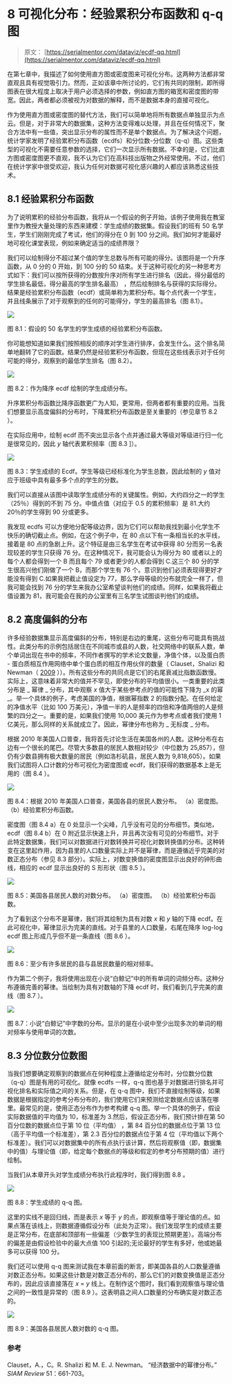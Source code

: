# 8 可视化分布：经验累积分布函数和 q-q 图

> 原文： [https://serialmentor.com/dataviz/ecdf-qq.html](https://serialmentor.com/dataviz/ecdf-qq.html)

在第七章中，我描述了如何使用直方图或密度图来可视化分布。这两种方法都非常直观且具有视觉吸引力。然而，正如该章中所讨论的，它们有共同的限制，即所得图表在很大程度上取决于用户必须选择的参数，例如直方图的箱宽和密度图的带宽。因此，两者都必须被视为对数据的解释，而不是数据本身的直接可视化。

作为使用直方图或密度图的替代方法，我们可以简单地将所有数据点单独显示为点云。但是，对于非常大的数据集，这种方法变得难以处理，并且在任何情况下，聚合方法中有一些值，突出显示分布的属性而不是单个数据点。为了解决这个问题，统计学家发明了经验累积分布函数（ecdfs）和分位数-分位数（q-q）图。这些类型的可视化不需要任意参数的选择，它们一次显示所有数据。不幸的是，它们比直方图或密度图更不直观，我不认为它们在高科技出版物之外经常使用。不过，他们在统计学家中很受欢迎，我认为任何对数据可视化感兴趣的人都应该熟悉这些技术。

## 8.1 经验累积分布函数

为了说明累积的经验分布函数，我将从一个假设的例子开始，该例子使用我在教室里作为教授大量处理的东西来建模：学生成绩的数据集。假设我们的班有 50 名学生，学生们刚刚完成了考试，他们的得分在 0 到 100 分之间。我们如何才能最好地可视化课堂表现，例如来确定适当的成绩界限？

我们可以绘制得分不超过某个值的学生总数与所有可能的得分。该图将是一个升序函数，从 0 分的 0 开始，到 100 分的 50 结束。关于这种可视化的另一种思考方式如下：我们可以按所获得的分数按升序对所有学生进行排名（因此，得分最低的学生排名最低，得分最高的学生排名最高） ，然后绘制排名与获得的实际得分。结果是经验累积分布函数（ecdf）或简单称为累积分布。每个点代表一个学生，并且线条展示了对于观察到的任何的可能得分，学生的最高排名（图 8.1）。

![](img/051276ea53a712194e3139f5f5e2e274.jpg)

图 8.1：假设的 50 名学生的学生成绩的经验累积分布函数。

你可能想知道如果我们按照相反的顺序对学生进行排序，会发生什么。这个排名简单地翻转了它的函数。结果仍然是经验累积分布函数，但现在这些线表示对于任何可能的得分，观察到的最低学生排名（图 8.2）。

![](img/ea766df995d2992d42707fc7e709d419.jpg)

图 8.2：作为降序 ecdf 绘制的学生成绩分布。

升序累积分布函数比降序函数更广为人知，更常用，但两者都有重要的应用。当我们想要显示高度偏斜的分布时，下降累积分布函数是至关重要的（参见章节 8.2 ）。

在实际应用中，绘制 ecdf 而不突出显示各个点并通过最大等级对等级进行归一化是很常见的，因此 _y_ 轴代表累积频率（图 8.3 ]）。

![](img/f7254b518c3ff161fcd078afa0622194.jpg)

图 8.3：学生成绩的 Ecdf。学生等级已经标准化为学生总数，因此绘制的 _y_ 值对应于班级中具有最多多个点的学生的分数。

我们可以直接从该图中读取学生成绩分布的关键属性。例如，大约四分之一的学生（25％）得到的不到 75 分。中值点值（对应于 0.5 的累积频率）是 81.大约 20％的学生得到 90 分或更多。

我发现 ecdfs 可以方便地分配等级边界，因为它们可以帮助我找到最小化学生不快乐的确切截止点。例如，在这个例子中，在 80 点以下有一条相当长的水平线，接着是 80 点的急剧上升。这个特征是由三名学生在考试中获得 80 分而另一名表现较差的学生只获得 76 分。在这种情况下，我可能会认为得分为 80 或者以上的每个人都会得到一个 B 而且每个 79 或者更少的人都会得到 C.这三个 80 分的学生很高兴他们刚做了一个 B，而那个学生有 76 个。意识到他们必须表现得更好才能没有得到 C.如果我把截止值设定为 77，那么字母等级的分布就完全一样了，但我可能会找到 76 分的学生来我办公室希望谈判他们的成绩。同样，如果我将截止值设置为 81，我可能会在我的办公室里有三名学生试图谈判他们的成绩。

## 8.2 高度偏斜的分布

许多经验数据集显示高度偏斜的分布，特别是右边的重尾，这些分布可能具有挑战性。此类分布的示例包括居住在不同城市或县的人数，社交网络中的联系人数，单个单词出现在书中的频率，不同作者撰写的学术论文数量，净值个体，以及蛋白质 - 蛋白质相互作用网络中单个蛋白质的相互作用伙伴的数量（ Clauset，Shalizi 和 Newman（ [2009](#ref-Clauset-et-al-2009) ））。所有这些分布的共同点是它们的右尾衰减比指数函数慢。实际上，这意味着非常大的值并不罕见，即使分布的平均值很小。一类重要的此类分布是 _ 幂律 _ 分布，其中观察 _x_ 值大于某些参考点的值的可能性下降为 _x 的幂 _。举一个具体的例子，考虑美国的净值，根据幂指数 2 的指数分配。在任何给定的净值水平（比如 100 万美元），净值一半的人是频率的四倍和净值两倍的人是频繁的四分之一。重要的是，如果我们使用 10,000 美元作为参考点或者我们使用 1 亿美元，那么同样的关系就成立了。因此，幂律分布也称为 _ 无标度 _ 分布。

根据 2010 年美国人口普查，我将首先讨论生活在美国各州的人数。这种分布在右边有一个很长的尾巴。尽管大多数县的居民人数相对较少（中位数为 25,857），但仍有少数县拥有极大数量的居民（例如洛杉矶县，居民人数为 9,818,605）。如果我们试图将人口计数的分布可视化为密度图或 ecdf，我们获得的数据基本上是无用的（图 8.4 ）。

![](img/e4747e800f8bfae58a3ace3036c218ee.jpg)

图 8.4：根据 2010 年美国人口普查，美国各县的居民人数分布。 （a）密度图。 （b）经验累积分布函数。

密度图（图 8.4 a）在 0 处显示一个尖峰，几乎没有可见的分布细节。类似地，ecdf（图 8.4 b）在 0 附近显示快速上升，并且再次没有可见的分布细节。对于此特定数据集，我们可以对数据进行对数转换并可视化对数转换值的分布。这种转变在这里起作用，因为县里的人口数量实际上并不是幂律，而是遵循近乎完美的对数正态分布（参见 8.3 部分）。实际上，对数变换值的密度图显示出良好的钟形曲线，相应的 ecdf 显示出良好的 S 形形状（图 8.5 ）。

![](img/bbd5b9c66f03899d2c6aade2af342e18.jpg)

图 8.5：美国各县居民人数的对数分布。 （a）密度图。 （b）经验累积分布函数。

为了看到这个分布不是幂律，我们将其绘制为具有对数 _x_ 和 _y_ 轴的下降 ecdf。在此可视化中，幂律显示为完美的直线。对于县里的人口数量，右尾在降序 log-log ecdf 图上形成几乎但不是一条直线（图 8.6 ）。

![](img/e7b8a52ba3ef01395f881cd6dae1d659.jpg)

图 8.6：至少有许多居民的县与县居民数量的相对频率。

作为第二个例子，我将使用出现在小说“白鲸记”中的所有单词的词频分布。这种分布遵循完善的幂律。当绘制为具有对数轴的下降 ecdf 时，我们看到几乎完美的直线（图 8.7 ）。

![](img/0b70b9ad00bd18d7a5d9861955566085.jpg)

图 8.7：小说“白鲸记”中字数的分布。显示的是在小说中至少出现多次的单词的相对频率与使用单词的次数。

## 8.3 分位数分位数图

当我们想要确定观察到的数据点在何种程度上遵循给定分布时，分位数分位数（q-q）图是有用的可视化。就像 ecdfs 一样，q-q 图也基于对数据进行排名并可视化排名和实际值之间的关系。但是，在 q-q 图中，我们不直接绘制等级，如果数据是根据指定的参考分布分布的，我们使用它们来预测给定数据点应该落在哪里。最常见的是，使用正态分布作为参考构建 q-q 图。举一个具体的例子，假设实际数据值的平均值为 10，标准差为 3.然后，假设正态分布，我们预计排在第 50 百分位数的数据点位于第 10 位（平均值） ，第 84 百分位的数据点位于第 13 位（高于平均值一个标准差），第 2.3 百分位的数据点位于第 4 位（平均值以下两个标准差）。我们可以对数据集中的所有点执行该计算，然后将观察值（即，数据集中的值）与理论值（即，给定每个数据点的等级和假定的参考分布预期的值）进行绘制。

当我们从本章开头对学生成绩分布执行此程序时，我们得到图 8.8 。

![](img/2116bb1432feddf33f7ba8e726498a0b.jpg)

图 8.8：学生成绩的 q-q 图。

这里的实线不是回归线，而是表示 _x_ 等于 _y_ 的点，即观察值等于理论值的点。如果点落在该线上，则数据遵循假设分布（此处为正常）。我们发现学生的成绩主要是正常分布，在底部和顶部有一些偏差（少数学生的表现比预期更差）。高端分布的偏差是由假设检验中的最大点值 100 引起的;无论最好的学生有多好，他或她最多可以获得 100 分。

我们还可以使用 q-q 图来测试我在本章前面的断言，即美国各县的人口数量遵循对数正态分布。如果这些计数是对数正态分布的，那么它们的对数变换值是正态分布的，因此应该直接落在 _x_ = _y_ 线上。在制作这个图时，我们看到观察值与理论值之间的一致性是异常的（图 8.9 ）。这表明县之间人口数量的分布确实是对数正态的。

![](img/6d36b34ad5acb91f89d60b4007bdf25f.jpg)

图 8.9：美国各县居民人数对数的 q-q 图。

### 参考

Clauset，A.，C。R. Shalizi 和 M. E. J. Newman。 “经济数据中的幂律分布。” _SIAM Review_ 51：661-703。